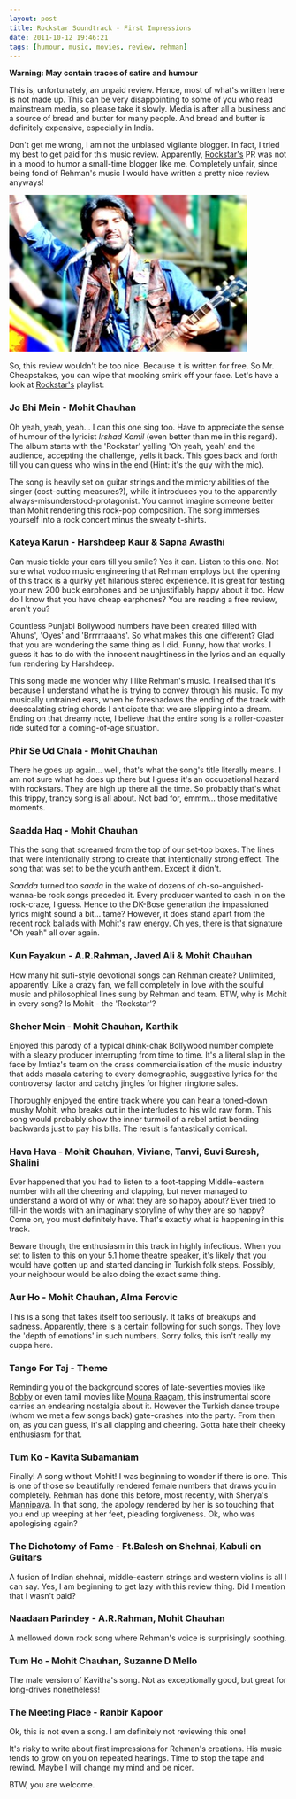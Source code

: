 ```yaml
---
layout: post
title: Rockstar Soundtrack - First Impressions
date: 2011-10-12 19:46:21
tags: [humour, music, movies, review, rehman]
---
```


**Warning: May contain traces of satire and humour**

This is, unfortunately, an unpaid review. Hence, most of what's written here is not made up. This can be very disappointing to some of you who read mainstream media, so please take it slowly. Media is after all a business and a source of bread and butter for many people. And bread and butter is definitely expensive, especially in India. 

Don't get me wrong, I am not the unbiased vigilante blogger. In fact, I tried my best to get paid for this music review. Apparently, [Rockstar's][RS] PR was not in a mood to humor a small-time blogger like me. Completely unfair, since being fond of Rehman's music I would have written a pretty nice review anyways!

<img src="/blog/img/ranbir-kapoor-rockstar.jpg" width="430" height="283" alt="Rockstar" title="Ranbir Kapoor in Rockstar(2011)" class="alignright"/>

So, this review wouldn't be too nice. Because it is written for free. So Mr. Cheapstakes, you can wipe that mocking smirk off your face. Let's have a look at [Rockstar's][RS] playlist:

  [RS]: http://www.imdb.com/title/tt1839596/

### Jo Bhi Mein - Mohit Chauhan

Oh yeah, yeah, yeah... I can this one sing too. Have to appreciate the sense of humour of the lyricist _Irshad Kamil_ (even better than me in this regard). The album starts with the 'Rockstar' yelling 'Oh yeah, yeah' and the audience, accepting the challenge, yells it back. This goes back and forth till you can guess who wins in the end (Hint: it's the guy with the mic).

The song is heavily set on guitar strings and the mimicry abilities of the singer (cost-cutting measures?), while it introduces you to the apparently always-misunderstood-protagonist. You cannot imagine someone better than Mohit rendering this rock-pop composition. The song immerses yourself into a rock concert minus the sweaty t-shirts.
 
### Kateya Karun - Harshdeep Kaur & Sapna Awasthi

Can music tickle your ears till you smile? Yes it can. Listen to this one. Not sure what vodoo music engineering that Rehman employs but the opening of this track is a quirky yet hilarious stereo experience. It is great for testing your new 200 buck earphones and be unjustifiably happy about it too. How do I know that you have cheap earphones? You are reading a free review, aren't you?

Countless Punjabi Bollywood numbers have been created filled with 'Ahuns', 'Oyes' and 'Brrrrraaahs'. So what makes this one different? Glad that you are wondering the same thing as I did. Funny, how that works. I guess it has to do with the innocent naughtiness in the lyrics and an equally fun rendering by Harshdeep.

This song made me wonder why I like Rehman's music. I realised that it's because I understand what he is trying to convey through his music. To my musically untrained ears, when he foreshadows the ending of the track with deescalating string chords I anticipate that we are slipping into a dream. Ending on that dreamy note, I believe that the entire song is a roller-coaster ride suited for a coming-of-age situation.

### Phir Se Ud Chala - Mohit Chauhan

There he goes up again... well, that's what the song's title literally means. I am not sure what he does up there but I guess it's an occupational hazard with rockstars. They are high up there all the time. So probably that's what this trippy, trancy song is all about. Not bad for, emmm... those meditative moments.

### Saadda Haq - Mohit Chauhan

This the song that screamed from the top of our set-top boxes. The lines that were intentionally strong to create that intentionally strong effect. The song that was set to be the youth anthem. Except it didn't.

_Saadda_ turned too _saada_ in the wake of dozens of oh-so-anguished-wanna-be rock songs preceded it. Every producer wanted to cash in on the rock-craze, I guess. Hence to the DK-Bose generation the impassioned lyrics might sound a bit... tame? However, it does stand apart from the recent rock ballads with Mohit's raw energy. Oh yes, there is that signature "Oh yeah" all over again.

### Kun Fayakun - A.R.Rahman, Javed Ali & Mohit Chauhan

How many hit sufi-style devotional songs can Rehman create? Unlimited, apparently. Like a crazy fan, we fall completely in love with the soulful music and philosophical lines sung by Rehman and team. BTW, why is Mohit in every song? Is Mohit - the 'Rockstar'?

### Sheher Mein - Mohit Chauhan, Karthik

Enjoyed this parody of a typical dhink-chak Bollywood number complete with a sleazy producer interrupting from time to time. It's a literal slap in the face by Imtiaz's team on the crass commercialisation of the music industry that adds masala catering to every demographic, suggestive lyrics for the controversy factor and catchy jingles for higher ringtone sales.

Thoroughly enjoyed the entire track where you can hear a toned-down mushy Mohit, who breaks out in the interludes to his wild raw form. This song would probably show the inner turmoil of a rebel artist bending backwards just to pay his bills. The result is fantastically comical.
 
### Hava Hava - Mohit Chauhan, Viviane, Tanvi, Suvi Suresh, Shalini

Ever happened that you had to listen to a foot-tapping Middle-eastern number with all the cheering and clapping, but never managed to understand a word of why or what they are so happy about? Ever tried to fill-in the words with an imaginary storyline of why they are so happy? Come on, you must definitely have. That's exactly what is happening in this track.

Beware though, the enthusiasm in this track in highly infectious. When you set to listen to this on your 5.1 home theatre speaker, it's likely that you would have gotten up and started dancing in Turkish folk steps. Possibly, your neighbour would be also doing the exact same thing.
 
### Aur Ho - Mohit Chauhan, Alma Ferovic

This is a song that takes itself too seriously. It talks of breakups and sadness. Apparently, there is a certain following for such songs. They love the 'depth of emotions' in such numbers. Sorry folks, this isn't really my cuppa here.

### Tango For Taj - Theme

Reminding you of the background scores of late-seventies movies like [Bobby][Bobby] or even tamil movies like [Mouna Raagam][MR], this instrumental score carries an endearing nostalgia about it. However the Turkish dance troupe (whom we met a few songs back) gate-crashes into the party. From then on, as you can guess, it's all clapping and cheering. Gotta hate their cheeky enthusiasm for that.

  [Bobby]: http://www.imdb.com/title/tt0069810/
  [MR]: http://www.imdb.com/title/tt0091559/

### Tum Ko - Kavita Subamaniam
 
Finally! A song without Mohit! I was beginning to wonder if there is one. This is one of those so beautifully rendered female numbers that draws you in completely. Rehman has done this before, most recently, with Sherya's [Mannipaya][Mannipaya]. In that song, the apology rendered by her is so touching that you end up weeping at her feet, pleading forgiveness. Ok, who was apologising again?

  [Mannipaya]: http://en.wikipedia.org/wiki/Vinnaithaandi_Varuvaayaa_(soundtrack)#Track_listing

### The Dichotomy of Fame - Ft.Balesh on Shehnai, Kabuli on Guitars

A fusion of Indian shehnai, middle-eastern strings and western violins is all I can say. Yes, I am beginning to get lazy with this review thing. Did I mention that I wasn't paid?
 
### Naadaan Parindey - A.R.Rahman, Mohit Chauhan

A mellowed down rock song where Rehman's voice is surprisingly soothing.
 
### Tum Ho - Mohit Chauhan, Suzanne D Mello

The male version of Kavitha's song. Not as exceptionally good, but great for long-drives nonetheless!

### The Meeting Place - Ranbir Kapoor

Ok, this is not even a song. I am definitely not reviewing this one!

It's risky to write about first impressions for Rehman's creations. His music tends to grow on you on repeated hearings. Time to stop the tape and rewind. Maybe I will change my mind and be nicer.

BTW, you are welcome.
